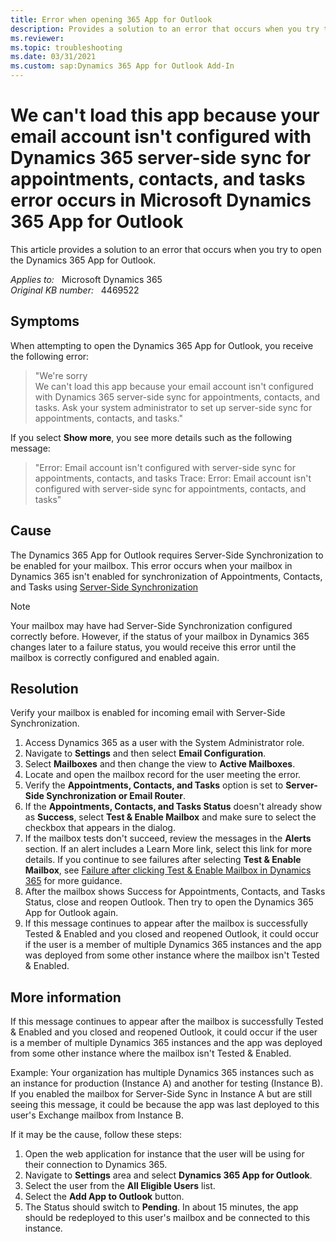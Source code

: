 ```yaml
---
title: Error when opening 365 App for Outlook
description: Provides a solution to an error that occurs when you try to open the App for Outlook.
ms.reviewer: 
ms.topic: troubleshooting
ms.date: 03/31/2021
ms.custom: sap:Dynamics 365 App for Outlook Add-In
---
```

# We can't load this app because your email account isn't configured with Dynamics 365 server-side sync for appointments, contacts, and tasks error occurs in Microsoft Dynamics 365 App for Outlook

This article provides a solution to an error that occurs when you try to open the Dynamics 365 App for Outlook.

_Applies to:_ &nbsp; Microsoft Dynamics 365  
_Original KB number:_ &nbsp; 4469522

## Symptoms

When attempting to open the Dynamics 365 App for Outlook, you receive the following error:

> "We're sorry  
We can't load this app because your email account isn't configured with Dynamics 365 server-side sync for appointments, contacts, and tasks. Ask your system administrator to set up server-side sync for appointments, contacts, and tasks."

If you select **Show more**, you see more details such as the following message:

> "Error: Email account isn't configured with server-side sync for appointments, contacts, and tasks Trace: Error: Email account isn't configured with server-side sync for appointments, contacts, and tasks"

## Cause

The Dynamics 365 App for Outlook requires Server-Side Synchronization to be enabled for your mailbox. This error occurs when your mailbox in Dynamics 365 isn't enabled for synchronization of Appointments, Contacts, and Tasks using [Server-Side Synchronization](/power-platform/admin/set-up-server-side-synchronization-of-email-appointments-contacts-and-tasks)

> [!NOTE]
> Your mailbox may have had Server-Side Synchronization configured correctly before. However, if the status of your mailbox in Dynamics 365 changes later to a failure status, you would receive this error until the mailbox is correctly configured and enabled again.

## Resolution

Verify your mailbox is enabled for incoming email with Server-Side Synchronization.

1. Access Dynamics 365 as a user with the System Administrator role.
2. Navigate to **Settings** and then select **Email Configuration**.
3. Select **Mailboxes** and then change the view to **Active Mailboxes**.
4. Locate and open the mailbox record for the user meeting the error.
5. Verify the **Appointments, Contacts, and Tasks** option is set to **Server-Side Synchronization or Email Router**.
6. If the **Appointments, Contacts, and Tasks Status**  doesn't already show as **Success**, select **Test & Enable Mailbox** and make sure to select the checkbox that appears in the dialog.
7. If the mailbox tests don't succeed, review the messages in the **Alerts** section. If an alert includes a Learn More link, select this link for more details. If you continue to see failures after selecting **Test & Enable Mailbox**, see [Failure after clicking Test & Enable Mailbox in Dynamics 365](https://support.microsoft.com/help/4091246) for more guidance.
8. After the mailbox shows Success for Appointments, Contacts, and Tasks Status, close and reopen Outlook. Then try to open the Dynamics 365 App for Outlook again.
9. If this message continues to appear after the mailbox is successfully Tested & Enabled and you closed and reopened Outlook, it could occur if the user is a member of multiple Dynamics 365 instances and the app was deployed from some other instance where the mailbox isn't Tested & Enabled.

## More information

If this message continues to appear after the mailbox is successfully Tested & Enabled and you closed and reopened Outlook, it could occur if the user is a member of multiple Dynamics 365 instances and the app was deployed from some other instance where the mailbox isn't Tested & Enabled.

Example: Your organization has multiple Dynamics 365 instances such as an instance for production (Instance A) and another for testing (Instance B). If you enabled the mailbox for Server-Side Sync in Instance A but are still seeing this message, it could be because the app was last deployed to this user's Exchange mailbox from Instance B.

If it may be the cause, follow these steps:

1. Open the web application for instance that the user will be using for their connection to Dynamics 365.
2. Navigate to **Settings** area and select **Dynamics 365 App for Outlook**.
3. Select the user from the **All Eligible Users** list.
4. Select the **Add App to Outlook** button.
5. The Status should switch to **Pending**. In about 15 minutes, the app should be redeployed to this user's mailbox and be connected to this instance.
